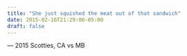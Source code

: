 ```yaml
---
title: "She just squished the meat out of that sandwich"
date: 2015-02-16T21:29:00-05:00
draft: false
---
```

— 2015 Scotties, CA vs MB